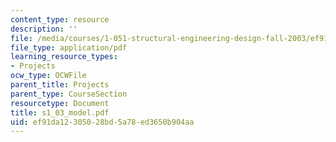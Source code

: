 ```yaml
---
content_type: resource
description: ''
file: /media/courses/1-051-structural-engineering-design-fall-2003/ef91da12305028bd5a78ed3650b904aa_s1_03_model.pdf
file_type: application/pdf
learning_resource_types:
- Projects
ocw_type: OCWFile
parent_title: Projects
parent_type: CourseSection
resourcetype: Document
title: s1_03_model.pdf
uid: ef91da12-3050-28bd-5a78-ed3650b904aa
---
```

